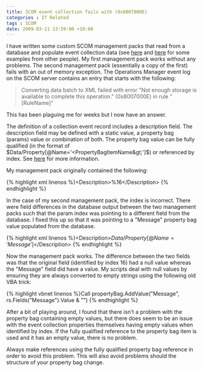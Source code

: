```yaml
---
title: SCOM event collection fails with (0x8007000E)
categories : IT Related
tags : SCOM
date: 2009-03-11 13:59:00 +10:00
---
```


I have written some custom SCOM management packs that read from a database and populate event collection data (see [here][0] and [here][1] for some examples from other people). My first management pack works without any problems. The second management pack (essentially a copy of the first) fails with an out of memory exception. The Operations Manager event log on the SCOM server contains an entry that starts with the following: 

> Converting data batch to XML failed with error &quot;Not enough storage is available to complete this operation.&quot; (0x8007000E) in rule &quot;[RuleName]&quot; 

This has been plaguing me for weeks but I now have an answer. 

The definition of a collection event record includes a description field. The description field may be defined with a static value, a property bag (params) value or combination of both. The property bag value can be fully qualified (in the format of $Data/Property[@Name='<PropertyBagItemName&gt;']$) or referenced by index. See [here][2] for more information. 

My management pack originally contained the following: 

{% highlight xml linenos %}<Description&gt;%16</Description&gt; {% endhighlight %}

In the case of my second management pack, the index is incorrect. There were field differences in the database output between the two management packs such that the param index was pointing to a different field from the database. I fixed this up so that it was pointing to a &quot;Message&quot; property bag value populated from the database. 

{% highlight xml linenos %}<Description&gt;$Data/Property[@Name='Message']$</Description&gt; {% endhighlight %}

Now the management pack works. The difference between the two fields was that the original field (identified by index 16) had a null value whereas the &quot;Message&quot; field did have a value. My scripts deal with null values by ensuring they are always converted to empty strings using the following old VBA trick: 

{% highlight vbnet linenos %}Call propertyBag.AddValue("Message", rs.Fields("Message").Value & "") {% endhighlight %}

After a bit of playing around, I found that there isn't a problem with the property bag containing empty values, but there does seem to be an issue with the event collection properties themselves having empty values when identified by index. If the fully qualified reference to the property bag item is used and it has an empty value, there is no problem. 

Always make references using the fully qualified property bag reference in order to avoid this problem. This will also avoid problems should the structure of your property bag change. 

[0]: http://www.eggheadcafe.com/software/aspnet/30204739/generate-events-with-vbs.aspx
[1]: http://contoso.se/blog/?p=310
[2]: http://technet.microsoft.com/en-us/library/dd391802.aspx
